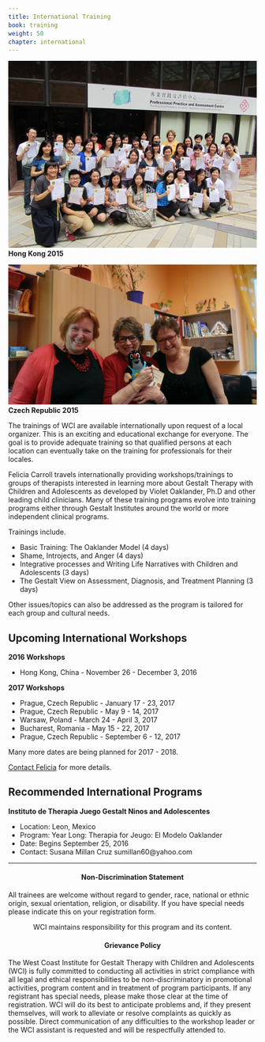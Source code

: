 ```yaml
---
title: International Training
book: training
weight: 50
chapter: international
---
```

<div class="row">
    <div class="col col-sm-6">
        <p><img src="/assets/img/hongkong2015.jpg" class="img-responsive img-thumbnail" />
        <strong>Hong Kong 2015</strong></p>
        <p><img src="/assets/img/FeliciaMole.jpg" class="img-responsive img-thumbnail" />
        <strong>Czech Republic 2015</strong></p>
    </div>
    <div class="col col-sm-6">
        <p>The trainings of WCI are available internationally upon request of a local organizer. This is an exciting and educational exchange for everyone. The goal is to provide adequate training so that qualified persons at each location can eventually take on the training for professionals for their locales.</p>
        <p>Felicia Carroll travels internationally providing workshops/trainings to groups of therapists interested in learning more about Gestalt Therapy with Children and Adolescents as developed by Violet Oaklander, Ph.D and other leading child clinicians. Many of these training programs evolve into training programs either through Gestalt Institutes around the world or more independent clinical programs.</p>
        <p>Trainings include.
        <ul>
            <li>Basic Training: The Oaklander Model (4 days)</li>
            <li>Shame, Introjects, and Anger (4 days)</li>
            <li>Integrative processes and Writing Life Narratives with Children and Adolescents (3 days)</li>
            <li>The Gestalt View on Assessment, Diagnosis, and Treatment Planning (3 days)</li>
        </ul>
        Other issues/topics can also be addressed as the program is tailored for each group and cultural needs.
        </p>
        <h2>Upcoming International Workshops</h2>
        <strong>2016 Workshops</strong>
        <ul>
            <li>Hong Kong, China - November 26 - December 3, 2016</li>
        </ul>
        <strong>2017 Workshops</strong>
        <ul>
            <li>Prague, Czech Republic - January 17 - 23, 2017</li>
            <li>Prague, Czech Republic - May 9 - 14, 2017</li>
            <li>Warsaw, Poland - March 24 - April 3, 2017</li>
            <li>Bucharest, Romania - May 15 - 22, 2017</li>
            <li>Prague, Czech Republic - September 6 - 12, 2017</li>
        </ul>
        <p>Many more dates are being planned for 2017 - 2018.</p>
        <p><a href="/contact">Contact Felicia</a> for more details.</p>
        <h2>Recommended International Programs</h2>
        <p><strong>Instituto de Therapia Juego Gestalt Ninos and Adolescentes</strong></p>
        <ul>
          <li>Location: Leon, Mexico</li>
          <li>Program: Year Long: Therapia for Jeugo: El Modelo Oaklander</li>
          <li>Date: Begins September 25, 2016</li>
          <li>Contact: Susana Millan Cruz sumillan60@yahoo.com</li>
        </ul>
    </div>
</div>
<hr>
<p></p>
<div class="row">
  <div class="col col-sm-8 col-sm-offset-2">
    <h4 style="text-align: center;"><strong>Non-Discrimination Statement</strong></h4>
    <p>All trainees are welcome without regard to gender, race, national or ethnic origin, sexual orientation, religion, or disability.  If you have special needs please indicate this on your registration form.</p>
  </div>
</div>
<div class="row">
  <div class="col col-sm-8 col-sm-offset-2" style="text-align:center;">
    <p>WCI maintains responsibility for this program and its content.</p>
  </div>
</div>
<p></p>
<p></p>
<div class="row">
  <div class="col col-sm-8 col-sm-offset-2">
    <h4 style="text-align: center;"><strong>Grievance Policy</strong></h4>
    <p>The West Coast Institute for Gestalt Therapy with Children and Adolescents (WCI) is fully committed to conducting all activities in strict compliance with all legal and ethical responsibilities to be non-discriminatory in promotional activities, program content and in treatment of program participants. If any registrant has special needs, please make those clear at the time of registration.   WCI will do its best to anticipate problems and, if they present themselves, will work to alleviate or resolve complaints as quickly as possible.  Direct communication of any difficulties to the workshop leader or the WCI assistant is requested and will be respectfully attended to.</p>
  </div>
</div>

